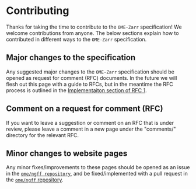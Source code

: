 # Contributing

Thanks for taking the time to contribute to the `OME-Zarr` specification!
We welcome contributions from anyone.
The below sections explain how to contributed in different ways to the `OME-Zarr` specification.

## Major changes to the specification

Any suggested major changes to the `OME-Zarr` specification should be opened as request for comment (RFC) documents.
In the future we will flesh out this page with a guide to RFCs, but in the meantime the RFC process is outlined in the [Implementaiton section of RFC 1](https://ngff.openmicroscopy.org/rfc/1/index.html#implementation).

## Comment on a request for comment (RFC)

If you want to leave a suggestion or comment on an RFC that is under review, please leave a comment in a new page under the "comments/" directory for the relevant RFC.

## Minor changes to website pages

Any minor fixes/improvements to these pages should be opened as an issue in the [`ome/ngff repository`](https://github.com/ome/ngff), and be fixed/implemented with a pull request in the [`ome/ngff` repository](https://github.com/ome/ngff).
